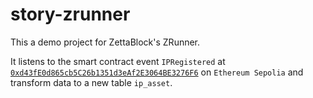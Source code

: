 # story-zrunner
This a demo project for ZettaBlock's ZRunner.

It listens to the smart contract event `IPRegistered` at [`0xd43fE0d865cb5C26b1351d3eAf2E3064BE3276F6`](https://sepolia.etherscan.io/address/0xd43fE0d865cb5C26b1351d3eAf2E3064BE3276F6#events) on `Ethereum Sepolia` and transform data to a new table `ip_asset`.